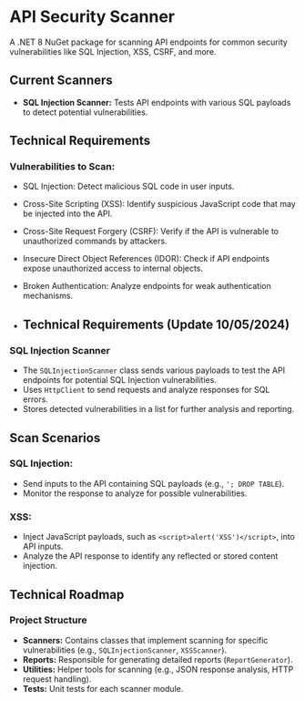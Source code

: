 # API Security Scanner
A .NET 8 NuGet package for scanning API endpoints for common security vulnerabilities like SQL Injection, XSS, CSRF, and more.

## Current Scanners
- **SQL Injection Scanner:** Tests API endpoints with various SQL payloads to detect potential vulnerabilities.

## Technical Requirements

### Vulnerabilities to Scan:
- SQL Injection: Detect malicious SQL code in user inputs.
- Cross-Site Scripting (XSS): Identify suspicious JavaScript code that may be injected into the API.
- Cross-Site Request Forgery (CSRF): Verify if the API is vulnerable to unauthorized commands by attackers.
- Insecure Direct Object References (IDOR): Check if API endpoints expose unauthorized access to internal objects.
- Broken Authentication: Analyze endpoints for weak authentication mechanisms.

- ## Technical Requirements (Update 10/05/2024)

### SQL Injection Scanner
- The `SQLInjectionScanner` class sends various payloads to test the API endpoints for potential SQL Injection vulnerabilities.
- Uses `HttpClient` to send requests and analyze responses for SQL errors.
- Stores detected vulnerabilities in a list for further analysis and reporting.

## Scan Scenarios

### SQL Injection:
- Send inputs to the API containing SQL payloads (e.g., `'; DROP TABLE`).
- Monitor the response to analyze for possible vulnerabilities.

### XSS:
- Inject JavaScript payloads, such as `<script>alert('XSS')</script>`, into API inputs.
- Analyze the API response to identify any reflected or stored content injection.
## Technical Roadmap

### Project Structure
- **Scanners:** Contains classes that implement scanning for specific vulnerabilities (e.g., `SQLInjectionScanner`, `XSSScanner`).
- **Reports:** Responsible for generating detailed reports (`ReportGenerator`).
- **Utilities:** Helper tools for scanning (e.g., JSON response analysis, HTTP request handling).
- **Tests:** Unit tests for each scanner module.
